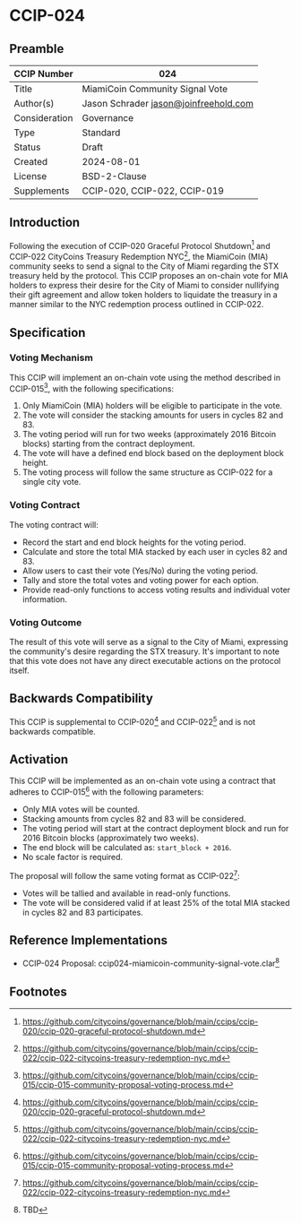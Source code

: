# CCIP-024

## Preamble

| CCIP Number   | 024                                   |
| ------------- | ------------------------------------- |
| Title         | MiamiCoin Community Signal Vote       |
| Author(s)     | Jason Schrader jason@joinfreehold.com |
| Consideration | Governance                            |
| Type          | Standard                              |
| Status        | Draft                                 |
| Created       | 2024-08-01                            |
| License       | BSD-2-Clause                          |
| Supplements   | CCIP-020, CCIP-022, CCIP-019          |

## Introduction

Following the execution of CCIP-020 Graceful Protocol Shutdown[^1] and CCIP-022 CityCoins Treasury Redemption NYC[^2], the MiamiCoin (MIA) community seeks to send a signal to the City of Miami regarding the STX treasury held by the protocol. This CCIP proposes an on-chain vote for MIA holders to express their desire for the City of Miami to consider nullifying their gift agreement and allow token holders to liquidate the treasury in a manner similar to the NYC redemption process outlined in CCIP-022.

## Specification

### Voting Mechanism

This CCIP will implement an on-chain vote using the method described in CCIP-015[^3], with the following specifications:

1. Only MiamiCoin (MIA) holders will be eligible to participate in the vote.
2. The vote will consider the stacking amounts for users in cycles 82 and 83.
3. The voting period will run for two weeks (approximately 2016 Bitcoin blocks) starting from the contract deployment.
4. The vote will have a defined end block based on the deployment block height.
5. The voting process will follow the same structure as CCIP-022 for a single city vote.

### Voting Contract

The voting contract will:

- Record the start and end block heights for the voting period.
- Calculate and store the total MIA stacked by each user in cycles 82 and 83.
- Allow users to cast their vote (Yes/No) during the voting period.
- Tally and store the total votes and voting power for each option.
- Provide read-only functions to access voting results and individual voter information.

### Voting Outcome

The result of this vote will serve as a signal to the City of Miami, expressing the community's desire regarding the STX treasury. It's important to note that this vote does not have any direct executable actions on the protocol itself.

## Backwards Compatibility

This CCIP is supplemental to CCIP-020[^1] and CCIP-022[^2] and is not backwards compatible.

## Activation

This CCIP will be implemented as an on-chain vote using a contract that adheres to CCIP-015[^3] with the following parameters:

- Only MIA votes will be counted.
- Stacking amounts from cycles 82 and 83 will be considered.
- The voting period will start at the contract deployment block and run for 2016 Bitcoin blocks (approximately two weeks).
- The end block will be calculated as: `start_block + 2016`.
- No scale factor is required.

The proposal will follow the same voting format as CCIP-022[^2]:

- Votes will be tallied and available in read-only functions.
- The vote will be considered valid if at least 25% of the total MIA stacked in cycles 82 and 83 participates.

## Reference Implementations

- CCIP-024 Proposal: ccip024-miamicoin-community-signal-vote.clar[^4]

## Footnotes

[^1]: https://github.com/citycoins/governance/blob/main/ccips/ccip-020/ccip-020-graceful-protocol-shutdown.md
[^2]: https://github.com/citycoins/governance/blob/main/ccips/ccip-022/ccip-022-citycoins-treasury-redemption-nyc.md
[^3]: https://github.com/citycoins/governance/blob/main/ccips/ccip-015/ccip-015-community-proposal-voting-process.md
[^4]: TBD
